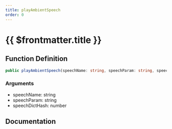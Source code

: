 ```yaml
---
title: playAmbientSpeech
order: 0
---
```


# {{ $frontmatter.title }}

## Function Definition

```ts
public playAmbientSpeech(speechName: string, speechParam: string, speechDictHash: number): void;
```

### Arguments

* speechName: string
* speechParam: string
* speechDictHash: number

## Documentation

<!--@include: ./parts/playAmbientSpeech.md-->
